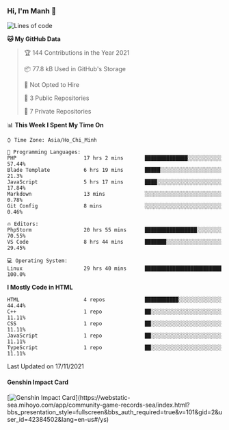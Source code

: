 ### Hi, I'm Manh 👋

<!--START_SECTION:waka-->
![Lines of code](https://img.shields.io/badge/From%20Hello%20World%20I%27ve%20Written-246419%20lines%20of%20code-blue)

**🐱 My GitHub Data** 

> 🏆 144 Contributions in the Year 2021
 > 
> 📦 77.8 kB Used in GitHub's Storage 
 > 
> 🚫 Not Opted to Hire
 > 
> 📜 3 Public Repositories 
 > 
> 🔑 7 Private Repositories  
 > 
📊 **This Week I Spent My Time On** 

```text
⌚︎ Time Zone: Asia/Ho_Chi_Minh

💬 Programming Languages: 
PHP                      17 hrs 2 mins       ██████████████░░░░░░░░░░░   57.44% 
Blade Template           6 hrs 19 mins       █████░░░░░░░░░░░░░░░░░░░░   21.3% 
JavaScript               5 hrs 17 mins       ████░░░░░░░░░░░░░░░░░░░░░   17.84% 
Markdown                 13 mins             ░░░░░░░░░░░░░░░░░░░░░░░░░   0.78% 
Git Config               8 mins              ░░░░░░░░░░░░░░░░░░░░░░░░░   0.46%

🔥 Editors: 
PhpStorm                 20 hrs 55 mins      █████████████████░░░░░░░░   70.55% 
VS Code                  8 hrs 44 mins       ███████░░░░░░░░░░░░░░░░░░   29.45%

💻 Operating System: 
Linux                    29 hrs 40 mins      █████████████████████████   100.0%

```

**I Mostly Code in HTML** 

```text
HTML                     4 repos             ███████████░░░░░░░░░░░░░░   44.44% 
C++                      1 repo              ██░░░░░░░░░░░░░░░░░░░░░░░   11.11% 
CSS                      1 repo              ██░░░░░░░░░░░░░░░░░░░░░░░   11.11% 
JavaScript               1 repo              ██░░░░░░░░░░░░░░░░░░░░░░░   11.11% 
TypeScript               1 repo              ██░░░░░░░░░░░░░░░░░░░░░░░   11.11%

```



 Last Updated on 17/11/2021
<!--END_SECTION:waka-->

#### Genshin Impact Card
[![Genshin Impact Card](https://api.mn07.xyz/genshin/card/42384502?)](https://webstatic-sea.mihoyo.com/app/community-game-records-sea/index.html?bbs_presentation_style=fullscreen&bbs_auth_required=true&v=101&gid=2&user_id=42384502&lang=en-us#/ys)
